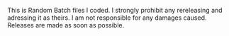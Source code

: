This is Random Batch files I coded. I strongly prohibit any rereleasing and adressing it as theirs.
I am not responsible for any damages caused. Releases are made as soon as possible.
